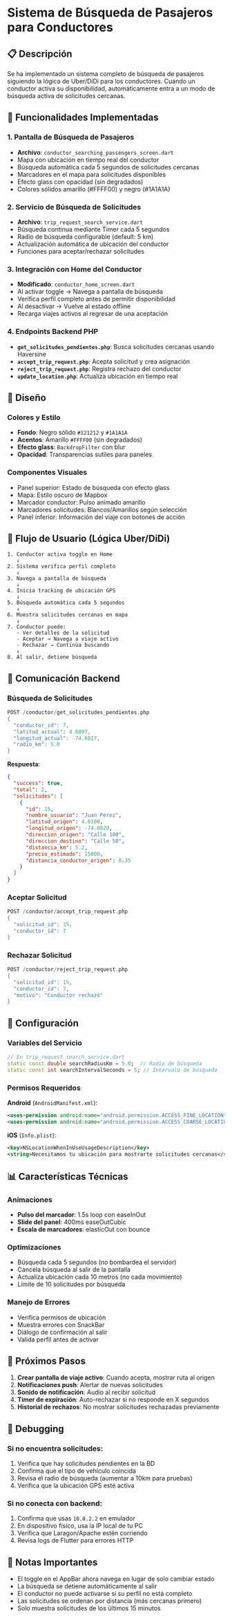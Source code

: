 # Sistema de Búsqueda de Pasajeros para Conductores

## 📋 Descripción

Se ha implementado un sistema completo de búsqueda de pasajeros siguiendo la lógica de Uber/DiDi para los conductores. Cuando un conductor activa su disponibilidad, automáticamente entra a un modo de búsqueda activa de solicitudes cercanas.

## 🎯 Funcionalidades Implementadas

### 1. **Pantalla de Búsqueda de Pasajeros**
   - **Archivo**: `conductor_searching_passengers_screen.dart`
   - Mapa con ubicación en tiempo real del conductor
   - Búsqueda automática cada 5 segundos de solicitudes cercanas
   - Marcadores en el mapa para solicitudes disponibles
   - Efecto glass con opacidad (sin degradados)
   - Colores sólidos amarillo (#FFFF00) y negro (#1A1A1A)

### 2. **Servicio de Búsqueda de Solicitudes**
   - **Archivo**: `trip_request_search_service.dart`
   - Búsqueda continua mediante Timer cada 5 segundos
   - Radio de búsqueda configurable (default: 5 km)
   - Actualización automática de ubicación del conductor
   - Funciones para aceptar/rechazar solicitudes

### 3. **Integración con Home del Conductor**
   - **Modificado**: `conductor_home_screen.dart`
   - Al activar toggle → Navega a pantalla de búsqueda
   - Verifica perfil completo antes de permitir disponibilidad
   - Al desactivar → Vuelve al estado offline
   - Recarga viajes activos al regresar de una aceptación

### 4. **Endpoints Backend PHP**
   - **`get_solicitudes_pendientes.php`**: Busca solicitudes cercanas usando Haversine
   - **`accept_trip_request.php`**: Acepta solicitud y crea asignación
   - **`reject_trip_request.php`**: Registra rechazo del conductor
   - **`update_location.php`**: Actualiza ubicación en tiempo real

## 🎨 Diseño

### Colores y Estilo
- **Fondo**: Negro sólido `#121212` y `#1A1A1A`
- **Acentos**: Amarillo `#FFFF00` (sin degradados)
- **Efecto glass**: `BackdropFilter` con blur
- **Opacidad**: Transparencias sutiles para paneles

### Componentes Visuales
- Panel superior: Estado de búsqueda con efecto glass
- Mapa: Estilo oscuro de Mapbox
- Marcador conductor: Pulso animado amarillo
- Marcadores solicitudes: Blancos/Amarillos según selección
- Panel inferior: Información del viaje con botones de acción

## 🔄 Flujo de Usuario (Lógica Uber/DiDi)

```
1. Conductor activa toggle en Home
   ↓
2. Sistema verifica perfil completo
   ↓
3. Navega a pantalla de búsqueda
   ↓
4. Inicia tracking de ubicación GPS
   ↓
5. Búsqueda automática cada 5 segundos
   ↓
6. Muestra solicitudes cercanas en mapa
   ↓
7. Conductor puede:
   - Ver detalles de la solicitud
   - Aceptar → Navega a viaje activo
   - Rechazar → Continúa buscando
   ↓
8. Al salir, detiene búsqueda
```

## 📡 Comunicación Backend

### Búsqueda de Solicitudes
```dart
POST /conductor/get_solicitudes_pendientes.php
{
  "conductor_id": 7,
  "latitud_actual": 4.6097,
  "longitud_actual": -74.0817,
  "radio_km": 5.0
}
```

**Respuesta**:
```json
{
  "success": true,
  "total": 2,
  "solicitudes": [
    {
      "id": 15,
      "nombre_usuario": "Juan Pérez",
      "latitud_origen": 4.6100,
      "longitud_origen": -74.0820,
      "direccion_origen": "Calle 100",
      "direccion_destino": "Calle 50",
      "distancia_km": 5.2,
      "precio_estimado": 15000,
      "distancia_conductor_origen": 0.35
    }
  ]
}
```

### Aceptar Solicitud
```dart
POST /conductor/accept_trip_request.php
{
  "solicitud_id": 15,
  "conductor_id": 7
}
```

### Rechazar Solicitud
```dart
POST /conductor/reject_trip_request.php
{
  "solicitud_id": 15,
  "conductor_id": 7,
  "motivo": "Conductor rechazó"
}
```

## 🔧 Configuración

### Variables del Servicio
```dart
// En trip_request_search_service.dart
static const double searchRadiusKm = 5.0;  // Radio de búsqueda
static const int searchIntervalSeconds = 5; // Intervalo de búsqueda
```

### Permisos Requeridos

**Android** (`AndroidManifest.xml`):
```xml
<uses-permission android:name="android.permission.ACCESS_FINE_LOCATION" />
<uses-permission android:name="android.permission.ACCESS_COARSE_LOCATION" />
```

**iOS** (`Info.plist`):
```xml
<key>NSLocationWhenInUseUsageDescription</key>
<string>Necesitamos tu ubicación para mostrarte solicitudes cercanas</string>
```

## 📊 Características Técnicas

### Animaciones
- **Pulso del marcador**: 1.5s loop con easeInOut
- **Slide del panel**: 400ms easeOutCubic
- **Escala de marcadores**: elasticOut con bounce

### Optimizaciones
- Búsqueda cada 5 segundos (no bombardea el servidor)
- Cancela búsqueda al salir de la pantalla
- Actualiza ubicación cada 10 metros (no cada movimiento)
- Límite de 10 solicitudes por búsqueda

### Manejo de Errores
- Verifica permisos de ubicación
- Muestra errores con SnackBar
- Diálogo de confirmación al salir
- Valida perfil antes de activar

## 🎯 Próximos Pasos

1. **Crear pantalla de viaje activo**: Cuando acepta, mostrar ruta al origen
2. **Notificaciones push**: Alertar de nuevas solicitudes
3. **Sonido de notificación**: Audio al recibir solicitud
4. **Timer de expiración**: Auto-rechazar si no responde en X segundos
5. **Historial de rechazos**: No mostrar solicitudes rechazadas previamente

## 🐛 Debugging

### Si no encuentra solicitudes:
1. Verifica que hay solicitudes pendientes en la BD
2. Confirma que el tipo de vehículo coincida
3. Revisa el radio de búsqueda (aumentar a 10km para pruebas)
4. Verifica que la ubicación GPS esté activa

### Si no conecta con backend:
1. Confirma que usas `10.0.2.2` en emulador
2. En dispositivo físico, usa la IP local de tu PC
3. Verifica que Laragon/Apache estén corriendo
4. Revisa logs de Flutter para errores HTTP

## 📝 Notas Importantes

- El toggle en el AppBar ahora navega en lugar de solo cambiar estado
- La búsqueda se detiene automáticamente al salir
- El conductor no puede activarse si su perfil no está completo
- Las solicitudes se ordenan por distancia (más cercanas primero)
- Solo muestra solicitudes de los últimos 15 minutos
